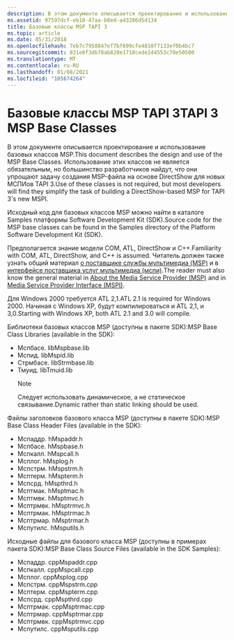 ```yaml
---
description: В этом документе описывается проектирование и использование базовых классов MSP. Использование этих классов не является обязательным, но большинство разработчиков найдут, что они упрощают задачу создания MSP-файла на основе DirectShow для TAPI 3S New МСПИ.
ms.assetid: 97597dcf-eb18-47aa-b0ed-a43286d5d134
title: Базовые классы MSP TAPI 3
ms.topic: article
ms.date: 05/31/2018
ms.openlocfilehash: 7eb7c7958847ef7bf699cfe4810f7133ef0b4bc7
ms.sourcegitcommit: 831e8f3db78ab820e1710cede244553c70e50500
ms.translationtype: MT
ms.contentlocale: ru-RU
ms.lasthandoff: 01/08/2021
ms.locfileid: "105674264"
---
```

# <a name="tapi-3-msp-base-classes"></a><span data-ttu-id="b5c56-104">Базовые классы MSP TAPI 3</span><span class="sxs-lookup"><span data-stu-id="b5c56-104">TAPI 3 MSP Base Classes</span></span>

<span data-ttu-id="b5c56-105">В этом документе описывается проектирование и использование базовых классов MSP.</span><span class="sxs-lookup"><span data-stu-id="b5c56-105">This document describes the design and use of the MSP Base Classes.</span></span> <span data-ttu-id="b5c56-106">Использование этих классов не является обязательным, но большинство разработчиков найдут, что они упрощают задачу создания MSP-файла на основе DirectShow для новых МСПИов TAPI 3.</span><span class="sxs-lookup"><span data-stu-id="b5c56-106">Use of these classes is not required, but most developers will find they simplify the task of building a DirectShow-based MSP for TAPI 3's new MSPI.</span></span>

<span data-ttu-id="b5c56-107">Исходный код для базовых классов MSP можно найти в каталоге Samples платформы Software Development Kit (SDK).</span><span class="sxs-lookup"><span data-stu-id="b5c56-107">Source code for the MSP base classes can be found in the Samples directory of the Platform Software Development Kit (SDK).</span></span>

<span data-ttu-id="b5c56-108">Предполагается знание модели COM, ATL, DirectShow и C++.</span><span class="sxs-lookup"><span data-stu-id="b5c56-108">Familiarity with COM, ATL, DirectShow, and C++ is assumed.</span></span> <span data-ttu-id="b5c56-109">Читатель должен также узнать общий материал [о поставщике службы мультимедиа (MSP)](about-the-media-service-provider-msp-.md) и в [интерфейсе поставщика услуг мультимедиа (мспи)](media-service-provider-interface-mspi-.md).</span><span class="sxs-lookup"><span data-stu-id="b5c56-109">The reader must also know the general material in [About the Media Service Provider (MSP)](about-the-media-service-provider-msp-.md) and in [Media Service Provider Interface (MSPI)](media-service-provider-interface-mspi-.md).</span></span>

<span data-ttu-id="b5c56-110">Для Windows 2000 требуется ATL 2,1.</span><span class="sxs-lookup"><span data-stu-id="b5c56-110">ATL 2.1 is required for Windows 2000.</span></span> <span data-ttu-id="b5c56-111">Начиная с Windows XP, будут компилироваться и ATL 2,1, и 3,0.</span><span class="sxs-lookup"><span data-stu-id="b5c56-111">Starting with Windows XP, both ATL 2.1 and 3.0 will compile.</span></span>

<span data-ttu-id="b5c56-112">Библиотеки базовых классов MSP (доступны в пакете SDK):</span><span class="sxs-lookup"><span data-stu-id="b5c56-112">MSP Base Class Libraries (available in the SDK):</span></span>

-   <span data-ttu-id="b5c56-113">Мспбасе. lib</span><span class="sxs-lookup"><span data-stu-id="b5c56-113">Mspbase.lib</span></span>
-   <span data-ttu-id="b5c56-114">Мспид. lib</span><span class="sxs-lookup"><span data-stu-id="b5c56-114">Mspid.lib</span></span>
-   <span data-ttu-id="b5c56-115">Стрмбасе. lib</span><span class="sxs-lookup"><span data-stu-id="b5c56-115">Strmbase.lib</span></span>
-   <span data-ttu-id="b5c56-116">Тмуид. lib</span><span class="sxs-lookup"><span data-stu-id="b5c56-116">Tmuid.lib</span></span>
    > [!Note]  
    > <span data-ttu-id="b5c56-117">Следует использовать динамическое, а не статическое связывание.</span><span class="sxs-lookup"><span data-stu-id="b5c56-117">Dynamic rather than static linking should be used.</span></span>

     

<span data-ttu-id="b5c56-118">Файлы заголовков базового класса MSP (доступны в пакете SDK):</span><span class="sxs-lookup"><span data-stu-id="b5c56-118">MSP Base Class Header Files (available in the SDK):</span></span>

-   <span data-ttu-id="b5c56-119">Мспаддр. h</span><span class="sxs-lookup"><span data-stu-id="b5c56-119">Mspaddr.h</span></span>
-   <span data-ttu-id="b5c56-120">Мспбасе. h</span><span class="sxs-lookup"><span data-stu-id="b5c56-120">Mspbase.h</span></span>
-   <span data-ttu-id="b5c56-121">Мспкалл. h</span><span class="sxs-lookup"><span data-stu-id="b5c56-121">Mspcall.h</span></span>
-   <span data-ttu-id="b5c56-122">Мсплог. h</span><span class="sxs-lookup"><span data-stu-id="b5c56-122">Msplog.h</span></span>
-   <span data-ttu-id="b5c56-123">Мспстрм. h</span><span class="sxs-lookup"><span data-stu-id="b5c56-123">Mspstrm.h</span></span>
-   <span data-ttu-id="b5c56-124">Мсптерм. h</span><span class="sxs-lookup"><span data-stu-id="b5c56-124">Mspterm.h</span></span>
-   <span data-ttu-id="b5c56-125">Мспсрд. h</span><span class="sxs-lookup"><span data-stu-id="b5c56-125">Mspthrd.h</span></span>
-   <span data-ttu-id="b5c56-126">Мсптмак. h</span><span class="sxs-lookup"><span data-stu-id="b5c56-126">Msptmac.h</span></span>
-   <span data-ttu-id="b5c56-127">Мсптмвк. h</span><span class="sxs-lookup"><span data-stu-id="b5c56-127">Msptmvc.h</span></span>
-   <span data-ttu-id="b5c56-128">Мсптрмвк. h</span><span class="sxs-lookup"><span data-stu-id="b5c56-128">Msptrmvc.h</span></span>
-   <span data-ttu-id="b5c56-129">Мсптрмак. h</span><span class="sxs-lookup"><span data-stu-id="b5c56-129">Msptrmac.h</span></span>
-   <span data-ttu-id="b5c56-130">Мсптрмар. h</span><span class="sxs-lookup"><span data-stu-id="b5c56-130">Msptrmar.h</span></span>
-   <span data-ttu-id="b5c56-131">Мспутилс. h</span><span class="sxs-lookup"><span data-stu-id="b5c56-131">Msputils.h</span></span>

<span data-ttu-id="b5c56-132">Исходные файлы для базового класса MSP (доступны в примерах пакета SDK):</span><span class="sxs-lookup"><span data-stu-id="b5c56-132">MSP Base Class Source Files (available in the SDK Samples):</span></span>

-   <span data-ttu-id="b5c56-133">Мспаддр. cpp</span><span class="sxs-lookup"><span data-stu-id="b5c56-133">Mspaddr.cpp</span></span>
-   <span data-ttu-id="b5c56-134">Мспкалл. cpp</span><span class="sxs-lookup"><span data-stu-id="b5c56-134">Mspcall.cpp</span></span>
-   <span data-ttu-id="b5c56-135">Мсплог. cpp</span><span class="sxs-lookup"><span data-stu-id="b5c56-135">Msplog.cpp</span></span>
-   <span data-ttu-id="b5c56-136">Мспстрм. cpp</span><span class="sxs-lookup"><span data-stu-id="b5c56-136">Mspstrm.cpp</span></span>
-   <span data-ttu-id="b5c56-137">Мсптерм. cpp</span><span class="sxs-lookup"><span data-stu-id="b5c56-137">Mspterm.cpp</span></span>
-   <span data-ttu-id="b5c56-138">Мспсрд. cpp</span><span class="sxs-lookup"><span data-stu-id="b5c56-138">Mspthrd.cpp</span></span>
-   <span data-ttu-id="b5c56-139">Мсптрмак. cpp</span><span class="sxs-lookup"><span data-stu-id="b5c56-139">Msptrmac.cpp</span></span>
-   <span data-ttu-id="b5c56-140">Мсптрмар. cpp</span><span class="sxs-lookup"><span data-stu-id="b5c56-140">Msptrmar.cpp</span></span>
-   <span data-ttu-id="b5c56-141">Мсптрмвк. cpp</span><span class="sxs-lookup"><span data-stu-id="b5c56-141">Msptrmvc.cpp</span></span>
-   <span data-ttu-id="b5c56-142">Мспутилс. cpp</span><span class="sxs-lookup"><span data-stu-id="b5c56-142">Msputils.cpp</span></span>

 

 




